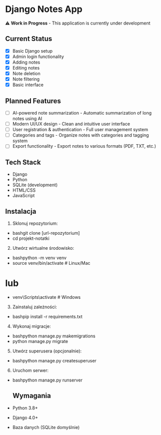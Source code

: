 # Django Notes App

⚠️ **Work in Progress** - This application is currently under development

## Current Status

- [x] Basic Django setup
- [x] Admin login functionality
- [x] Adding notes
- [x] Editing notes
- [x] Note deletion 
- [x] Note filtering
- [x] Basic interface

## Planned Features

- [ ] AI-powered note summarization - Automatic summarization of long notes using AI
- [ ] Modern UI/UX design - Clean and intuitive user interface
- [ ] User registration & authentication - Full user management system
- [ ] Categories and tags - Organize notes with categories and tagging system
- [ ] Export functionality - Export notes to various formats (PDF, TXT, etc.)

## Tech Stack

- Django
- Python
- SQLite (development)
- HTML/CSS
- JavaScript

## Instalacja

1. Sklonuj repozytorium:

- bashgit clone [url-repozytorium]
- cd projekt-notatki

2. Utwórz wirtualne środowisko:

- bashpython -m venv venv
- source venv/bin/activate  # Linux/Mac
# lub
- venv\Scripts\activate  # Windows

3. Zainstaluj zależności:

- bashpip install -r requirements.txt

4. Wykonaj migracje:

- bashpython manage.py makemigrations
- python manage.py migrate

5. Utwórz superusera (opcjonalnie):

- bashpython manage.py createsuperuser

6. Uruchom serwer:

- bashpython manage.py runserver

  ## Wymagania
- Python 3.8+
- Django 4.0+
- Baza danych (SQLite domyślnie)
